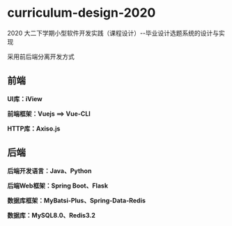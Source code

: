 # curriculum-design-2020
2020 大二下学期小型软件开发实践（课程设计）--毕业设计选题系统的设计与实现


采用前后端分离开发方式

前端
---

**UI库：iView**

**前端框架：Vuejs ==> Vue-CLI**

**HTTP库：Axiso.js**

后端
---

**后端开发语言：Java、Python**

**后端Web框架：Spring Boot、Flask**

**数据库框架：MyBatsi-Plus、Spring-Data-Redis**

**数据库：MySQL8.0、Redis3.2**

